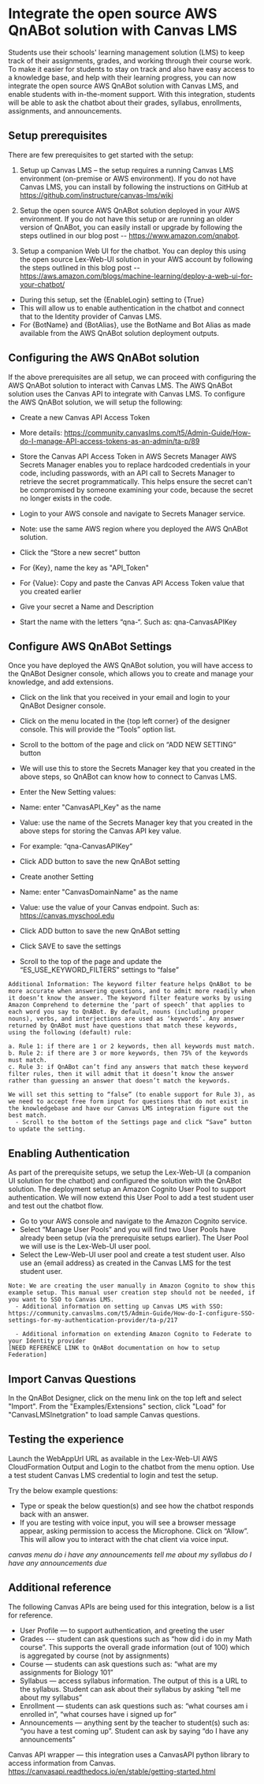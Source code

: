 # Integrate the open source AWS QnABot solution with Canvas LMS

Students use their schools' learning management solution (LMS) to keep track of their assignments, grades, and working through their course work. To make it easier for students to stay on track and also have easy access to a knowledge base, and help with their learning progress, you can now integrate the open source AWS QnABot solution with Canvas LMS, and enable students with in-the-moment support. With this integration, students will be able to ask the chatbot about their grades, syllabus, enrollments, assignments, and announcements. 


## Setup prerequisites
There are few prerequisites to get started with the setup: 
1.	Setup up Canvas LMS – the setup requires a running Canvas LMS environment (on-premise or AWS environment). If you do not have Canvas LMS, you can install by following the instructions on GitHub at https://github.com/instructure/canvas-lms/wiki

2.	Setup the open source AWS QnABot solution deployed in your AWS environment. If you do not have this setup or are running an older version of QnABot, you can easily install or upgrade by following the steps outlined in our blog post -- https://www.amazon.com/qnabot.

3.	Setup a companion Web UI for the chatbot. You can deploy this using the open source Lex-Web-UI solution in your AWS account by following the steps outlined in this blog post -- https://aws.amazon.com/blogs/machine-learning/deploy-a-web-ui-for-your-chatbot/ 
  - During this setup, set the {EnableLogin} setting to {True}
  - This will allow us to enable authentication in the chatbot and connect that to the Identity provider of Canvas LMS. 
  - For {BotName} and {BotAlias}, use the BotName and Bot Alias as made available from the AWS QnABot solution deployment outputs. 

## Configuring the AWS QnABot solution
If the above prerequisites are all setup, we can proceed with configuring the AWS QnABot solution to interact with Canvas LMS. The AWS QnABot solution uses the Canvas API to integrate with Canvas LMS. To configure the AWS QnABot solution, we will setup the following: 

  - Create a new Canvas API Access Token
  - More details: https://community.canvaslms.com/t5/Admin-Guide/How-do-I-manage-API-access-tokens-as-an-admin/ta-p/89
 
  - Store the Canvas API Access Token in AWS Secrets Manager
AWS Secrets Manager enables you to replace hardcoded credentials in your code, including passwords, with an API call to Secrets Manager to retrieve the secret programmatically. This helps ensure the secret can't be compromised by someone examining your code, because the secret no longer exists in the code.
  - Login to your AWS console and navigate to Secrets Manager service. 
  - Note: use the same AWS region where you deployed the AWS QnABot solution. 
  - Click the “Store a new secret” button
  - For {Key}, name the key as "API_Token"
  - For {Value}: Copy and paste the Canvas API Access Token value that you created earlier
 
  - Give your secret a Name and Description
  - Start the name with the letters “qna-“. Such as: qna-CanvasAPIKey

##	Configure AWS QnABot Settings
Once you have deployed the AWS QnABot solution, you will have access to the QnABot Designer console, which allows you to create and manage your knowledge, and add extensions.
  - Click on the link that you received in your email and login to your QnABot Designer console.
  - Click on the menu located in the {top left corner} of the designer console. This will provide the “Tools” option list.
  - Scroll to the bottom of the page and click on “ADD NEW SETTING” button
  - We will use this to store the Secrets Manager key that you created in the above steps, so QnABot can know how to connect to Canvas LMS.
  - Enter the New Setting values:
  - Name: enter "CanvasAPI_Key" as the name
  - Value: use the name of the Secrets Manager key that you created in the above steps for storing the Canvas API key value. 
  - For example: “qna-CanvasAPIKey“

  - Click ADD button to save the new QnABot setting
  - Create another Setting
  - Name: enter "CanvasDomainName" as the name
  - Value: use the value of your Canvas endpoint. Such as: https://canvas.myschool.edu
  - Click ADD button to save the new QnABot setting
  - Click SAVE to save the settings

  - Scroll to the top of the page and update the “ES_USE_KEYWORD_FILTERS” settings to “false”

```
Additional Information: The keyword filter feature helps QnABot to be more accurate when answering questions, and to admit more readily when it doesn’t know the answer. The keyword filter feature works by using Amazon Comprehend to determine the ‘part of speech’ that applies to each word you say to QnABot. By default, nouns (including proper nouns), verbs, and interjections are used as ‘keywords’. Any answer returned by QnABot must have questions that match these keywords, using the following (default) rule: 

a. Rule 1: if there are 1 or 2 keywords, then all keywords must match.
b. Rule 2: if there are 3 or more keywords, then 75% of the keywords must match.
c. Rule 3: if QnABot can’t find any answers that match these keyword filter rules, then it will admit that it doesn’t know the answer rather than guessing an answer that doesn’t match the keywords.

We will set this setting to “false” (to enable support for Rule 3), as we need to accept free form input for questions that do not exist in the knowledgebase and have our Canvas LMS integration figure out the best match.
  - Scroll to the bottom of the Settings page and click “Save” button to update the setting.
```


## Enabling Authentication
As part of the prerequisite setups, we setup the Lex-Web-UI (a companion UI solution for the chatbot) and configured the solution with the QnABot solution. The deployment setup an Amazon Cognito User Pool to support authentication. We will now extend this User Pool to add a test student user and test out the chatbot flow. 

  - Go to your AWS console and navigate to the Amazon Cognito service. 
  - Select “Manage User Pools” and you will find two User Pools have already been setup (via the prerequisite setups earlier). The User Pool we will use is the Lex-Web-UI user pool. 
   - Select the Lew-Web-UI user pool and create a test student user. Also use an {email address} as created in the Canvas LMS for the test student user.
```
Note: We are creating the user manually in Amazon Cognito to show this example setup. This manual user creation step should not be needed, if you want to SSO to Canvas LMS. 
  - Additional information on setting up Canvas LMS with SSO: 
https://community.canvaslms.com/t5/Admin-Guide/How-do-I-configure-SSO-settings-for-my-authentication-provider/ta-p/217

  - Additional information on extending Amazon Cognito to Federate to your Identity provider
[NEED REFERENCE LINK to QnABot documentation on how to setup Federation]

```


## Import Canvas Questions
In the QnABot Designer, click on the menu link on the top left and select "Import". From the "Examples/Extensions" section, click "Load" for "CanvasLMSInetgration" to load sample Canvas questions. 

## Testing the experience
Launch the WebAppUrl URL as available in the Lex-Web-UI AWS CloudFormation Output and Login to the chatbot from the menu option. Use a test student Canvas LMS credential to login and test the setup. 

Try the below example questions:
  - Type or speak the below question(s) and see how the chatbot responds back with an answer. 
  - If you are testing with voice input, you will see a browser message appear, asking permission to access the Microphone. Click on “Allow”. This will allow you to interact with the chat client via voice input.  


*canvas menu*
*do i have any announcements*
*tell me about my syllabus*
*do I have any announcements due*


 
## Additional reference
The following Canvas APIs are being used for this integration, below is a list for reference. 
  - User Profile — to support authentication, and greeting the user
  - Grades --- student can ask questions such as “how did i do in my Math course”. This supports the overall grade information (out of 100) which is aggregated by course (not by assignments)
  - Course — students can ask questions such as: “what are my assignments for Biology 101”
  - Syllabus — access syllabus information. The output of this is a URL to the syllabus. Student can ask about their syllabus by asking “tell me about my syllabus”
  - Enrollment — students can ask questions such as: “what courses am i enrolled in”, “what courses have i signed up for”
  - Announcements — anything sent by the teacher to student(s) such as: “you have a test coming up”. Student can ask by saying “do I have any announcements”

Canvas API wrapper — this integration uses a CanvasAPI python library to access information from Canvas. https://canvasapi.readthedocs.io/en/stable/getting-started.html


